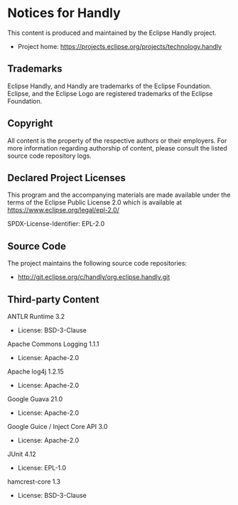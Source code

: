 # Notices for Handly

This content is produced and maintained by the Eclipse Handly project.

 * Project home: https://projects.eclipse.org/projects/technology.handly

## Trademarks

Eclipse Handly, and Handly are trademarks of the Eclipse Foundation. Eclipse,
and the Eclipse Logo are registered trademarks of the Eclipse Foundation.

## Copyright

All content is the property of the respective authors or their employers.
For more information regarding authorship of content, please consult the
listed source code repository logs.

## Declared Project Licenses

This program and the accompanying materials are made available under
the terms of the Eclipse Public License 2.0 which is available at
https://www.eclipse.org/legal/epl-2.0/

SPDX-License-Identifier: EPL-2.0

## Source Code

The project maintains the following source code repositories:

 * http://git.eclipse.org/c/handly/org.eclipse.handly.git

## Third-party Content

ANTLR Runtime 3.2

 * License: BSD-3-Clause

Apache Commons Logging 1.1.1

 * License: Apache-2.0

Apache log4j 1.2.15

 * License: Apache-2.0

Google Guava 21.0

 * License: Apache-2.0

Google Guice / Inject Core API 3.0

 * License: Apache-2.0

JUnit 4.12

 * License: EPL-1.0

hamcrest-core 1.3

 * License: BSD-3-Clause